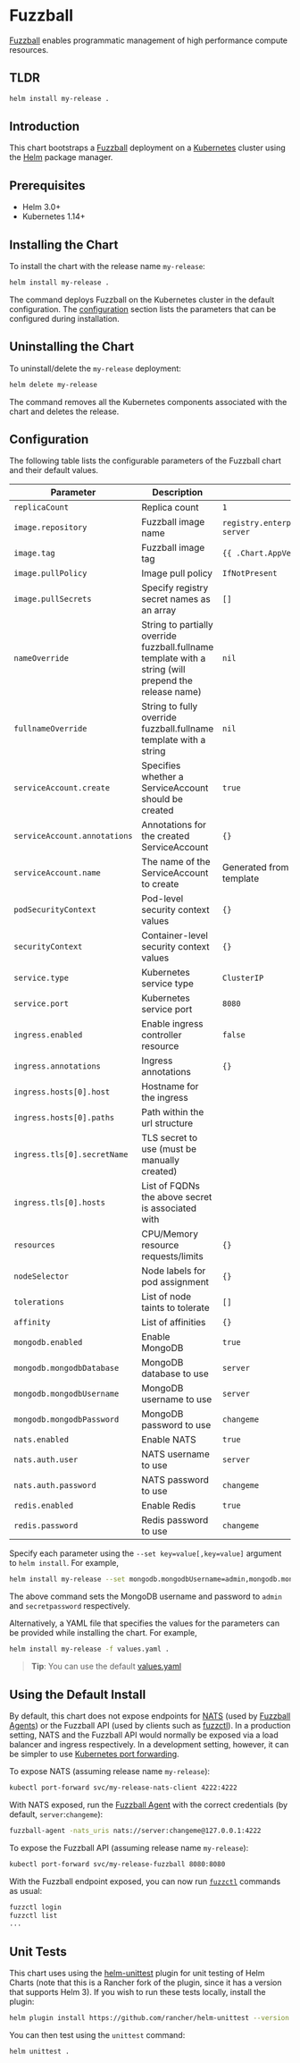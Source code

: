 # Fuzzball

[Fuzzball](https://github.com/sylabs/fuzzball-service) enables programmatic management of high performance compute resources.

## TLDR

```bash
helm install my-release .
```

## Introduction

This chart bootstraps a [Fuzzball](https://github.com/sylabs/fuzzball-service) deployment on a [Kubernetes](http://kubernetes.io) cluster using the [Helm](https://helm.sh) package manager.

## Prerequisites

- Helm 3.0+
- Kubernetes 1.14+

## Installing the Chart

To install the chart with the release name `my-release`:

```bash
helm install my-release .
```

The command deploys Fuzzball on the Kubernetes cluster in the default configuration. The [configuration](#configuration) section lists the parameters that can be configured during installation.

## Uninstalling the Chart

To uninstall/delete the `my-release` deployment:

```bash
helm delete my-release
```

The command removes all the Kubernetes components associated with the chart and deletes the release.

## Configuration

The following table lists the configurable parameters of the Fuzzball chart and their default values.

| Parameter                    | Description                                           | Default                                                  |
| ---------------------------- | ----------------------------------------------------- | -------------------------------------------------------- |
| `replicaCount`               | Replica count                                         | `1`                                                      |
| `image.repository`           | Fuzzball image name                                   | `registry.enterprise.sylabs.io/fuzzball-server`          |
| `image.tag`                  | Fuzzball image tag                                    | `{{ .Chart.AppVersion }}`                                |
| `image.pullPolicy`           | Image pull policy                                     | `IfNotPresent`                                           |
| `image.pullSecrets`          | Specify registry secret names as an array             | `[]`                                                     |
| `nameOverride`               | String to partially override fuzzball.fullname template with a string (will prepend the release name) | `nil`    |
| `fullnameOverride`           | String to fully override fuzzball.fullname template with a string                                     | `nil`    |
| `serviceAccount.create`      | Specifies whether a ServiceAccount should be created  | `true`                                                   |
| `serviceAccount.annotations` | Annotations for the created ServiceAccount            | `{}`                                                     |
| `serviceAccount.name`        | The name of the ServiceAccount to create              | Generated from fuzzball.fullname template                |
| `podSecurityContext`         | Pod-level security context values                     | `{}`                                                     |
| `securityContext`            | Container-level security context values               | `{}`                                                     |
| `service.type`               | Kubernetes service type                               | `ClusterIP`                                              |
| `service.port`               | Kubernetes service port                               | `8080`                                                   |
| `ingress.enabled`            | Enable ingress controller resource                    | `false`                                                  |
| `ingress.annotations`        | Ingress annotations                                   | `{}`                                                     |
| `ingress.hosts[0].host`      | Hostname for the ingress                              |                                                          |
| `ingress.hosts[0].paths`     | Path within the url structure                         |                                                          |
| `ingress.tls[0].secretName`  | TLS secret to use (must be manually created)          |                                                          |
| `ingress.tls[0].hosts`       | List of FQDNs the above secret is associated with     |                                                          |
| `resources`                  | CPU/Memory resource requests/limits                   | `{}`                                                     |
| `nodeSelector`               | Node labels for pod assignment                        | `{}`                                                     |
| `tolerations`                | List of node taints to tolerate                       | `[]`                                                     |
| `affinity`                   | List of affinities                                    | `{}`                                                     |
| `mongodb.enabled`            | Enable MongoDB                                        | `true`                                                   |
| `mongodb.mongodbDatabase`    | MongoDB database to use                               | `server`                                                 |
| `mongodb.mongodbUsername`    | MongoDB username to use                               | `server`                                                 |
| `mongodb.mongodbPassword`    | MongoDB password to use                               | `changeme`                                               |
| `nats.enabled`               | Enable NATS                                           | `true`                                                   |
| `nats.auth.user`             | NATS username to use                                  | `server`                                                 |
| `nats.auth.password`         | NATS password to use                                  | `changeme`                                               |
| `redis.enabled`              | Enable Redis                                          | `true`                                                   |
| `redis.password`             | Redis password to use                                 | `changeme`                                               |

Specify each parameter using the `--set key=value[,key=value]` argument to `helm install`. For example,

```bash
helm install my-release --set mongodb.mongodbUsername=admin,mongodb.mongodbPassword=secretpassword .
```

The above command sets the MongoDB username and password to `admin` and `secretpassword` respectively.

Alternatively, a YAML file that specifies the values for the parameters can be provided while installing the chart. For example,

```bash
helm install my-release -f values.yaml .
```

> **Tip**: You can use the default [values.yaml](values.yaml)

## Using the Default Install

By default, this chart does not expose endpoints for [NATS](https://nats.io) (used by [Fuzzball Agents](https://github.com/sylabs/fuzzball-agent)) or the Fuzzball API (used by clients such as [fuzzctl](https://github.com/sylabs/fuzzctl)). In a production setting, NATS and the Fuzzball API would normally be exposed via a load balancer and ingress respectively. In a development setting, however, it can be simpler to use [Kubernetes port forwarding](https://kubernetes.io/docs/tasks/access-application-cluster/port-forward-access-application-cluster/).

To expose NATS (assuming release name `my-release`):

```bash
kubectl port-forward svc/my-release-nats-client 4222:4222
```

With NATS exposed, run the [Fuzzball Agent](https://github.com/sylabs/fuzzball-agent) with the correct credentials (by default, `server`:`changeme`):

```bash
fuzzball-agent -nats_uris nats://server:changeme@127.0.0.1:4222
```

To expose the Fuzzball API (assuming release name `my-release`):

```bash
kubectl port-forward svc/my-release-fuzzball 8080:8080
```

With the Fuzzball endpoint exposed, you can now run [`fuzzctl`](https://github.com/sylabs/fuzzctl) commands as usual:

```bash
fuzzctl login
fuzzctl list
...
```

## Unit Tests

This chart uses using the [helm-unittest](https://github.com/rancher/helm-unittest) plugin for unit testing of Helm Charts (note that this is a Rancher fork of the plugin, since it has a version that supports Helm 3). If you wish to run these tests locally, install the plugin:

```sh
helm plugin install https://github.com/rancher/helm-unittest --version v0.1.7-rancher1
```

You can then test using the `unittest` command:

```sh
helm unittest .
```
